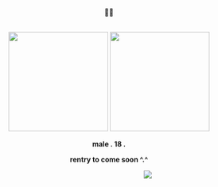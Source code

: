 
<p align="center">
<b>🖤🤍</b>
 <br><br>

<p align="middle">
 <img src="https://github.com/user-attachments/assets/b1c57a05-b9e1-4fa0-bf44-a08dfe119001" width="200" />
  <img src="https://github.com/user-attachments/assets/57606dad-db2a-4a0c-a59b-a2deaf712a36" width="200" /> 
</p>

  <p align="center">
  <b>male . 18 .</b>
  <p align="center">
  <b>rentry to come soon ^.^</b>

</p>

ㅤㅤㅤㅤㅤㅤㅤㅤㅤㅤㅤㅤㅤㅤㅤㅤㅤㅤㅤㅤㅤㅤㅤㅤㅤ![](https://komarev.com/ghpvc/?username=blackbettas&color=101831&label=+consumed+curses🖤)

<!---
pastor-geto/pastor-geto is a ✨ special ✨ repository because its `README.md` (this file) appears on your GitHub profile.
You can click the Preview link to take a look at your changes.
--->
